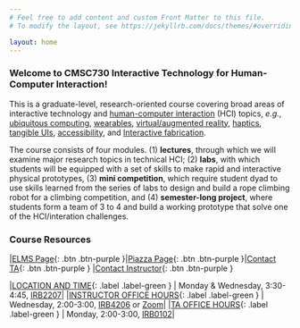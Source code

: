 ```yaml
---
# Feel free to add content and custom Front Matter to this file.
# To modify the layout, see https://jekyllrb.com/docs/themes/#overriding-theme-defaults

layout: home
---
```


### Welcome to CMSC730 Interactive Technology for Human-Computer Interaction!

This is a graduate-level, research-oriented course covering broad areas of interactive technology and [human-computer interaction](https://en.wikipedia.org/wiki/Human%E2%80%93computer_interaction) (HCI) topics, _e.g._, [ubiquitous computing](https://en.wikipedia.org/wiki/Ubiquitous_computing), [wearables](https://en.wikipedia.org/wiki/Wearable_technology), [virtual/augmented reality](https://en.wikipedia.org/wiki/Reality%E2%80%93virtuality_continuum), [haptics](https://en.wikipedia.org/wiki/Haptic_technology), [tangible UIs](https://en.wikipedia.org/wiki/Tangible_user_interface), [accessibility](https://www.usability.gov/what-and-why/accessibility.html), and [Interactive fabrication](https://en.wikipedia.org/wiki/Digital_modeling_and_fabrication).

The course consists of four modules. (1) **lectures**, through which we will examine major research topics in technical HCI; (2) **labs**, with which students will be equipped with a set of skills to make rapid and interactive physical prototypes, (3) **mini competition**, which require student dyad to use skills learned from the series of labs to design and build a rope climbing robot for a climbing competition, and (4) **semester-long project**, where students form a team of 3 to 4 and build a working prototype that solve one of the HCI/interation challenges. 


### Course Resources

|[ELMS Page](https://umd.instructure.com/courses/1328656){: .btn .btn-purple }|[Piazza Page](https://piazza.com/class/l6zhfsfh49619d){: .btn .btn-purple }|[Contact TA](mailto:zeyuy@umd.edu){: .btn .btn-purple } |[Contact Instructor](mailto:huaishu@umd.edu){: .btn .btn-purple }


|[LOCATION AND TIME](){: .label .label-green } | Monday & Wednesday, 3:30-4:45, [IRB2207](https://www.campus-maps.com/umd/the-brendan-iribe-center-irb/)|
|[INSTRUCTOR OFFICE HOURS](){: .label .label-green } | Wednesday, 2:00-3:00, [IRB4206](https://www.campus-maps.com/umd/the-brendan-iribe-center-irb/) or [Zoom](https://umd.zoom.us/my/huaishu)|
|[TA OFFICE HOURS](){: .label .label-green } | Monday, 2:00-3:00, [IRB0102](https://www.campus-maps.com/umd/the-brendan-iribe-center-irb/)|